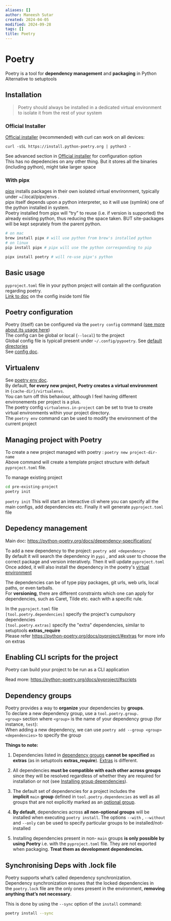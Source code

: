 ```yaml
---
aliases: []
author: Maneesh Sutar
created: 2024-04-05
modified: 2024-09-28
tags: []
title: Poetry
---
```


# Poetry

Poetry is a tool for **dependency management** and **packaging** in Python  
Alternative to setuptools

## Installation

 > 
 > Poetry should always be installed in a dedicated virtual environment to isolate it from the rest of your system

### Official Installer

[Official installer](https://python-poetry.org/docs/#installing-with-the-official-installer) (recommended) with curl can work on all devices:

`curl -sSL https://install.python-poetry.org | python3 -`

See advanced section in [Official installer](https://python-poetry.org/docs/#installing-with-the-official-installer) for configuration option  
This has no depedencies on any other thing. But it stores all the binaries (including python), might take larger space

### With pipx

[pipx](https://pipx.pypa.io/stable/) installs packages in their own isolated virtual envrironment, typically under ~/.local/pipx/envs .  
pipx itself depends upon a python interpreter, so it will use (symlink) one of the python installed in system.  
Poetry installed from pipx will “try” to reuse (i.e. if version is supported) the already existing python, thus reducing the space taken. BUT site-packages will be kept seprately from the parent python.

````bash
# on mac
brew install pipx # will use python from brew's installed python
# on linux
pip install pipx # pipx will use the python corresponding to pip

pipx install poetry # will re-use pipx's python
````

## Basic usage

`pyproject.toml` file in your python project will contain all the configuration regarding poetry.  
[Link to doc](https://python-poetry.org/docs/pyproject/) on the config inside toml file

## Poetry configuration

Poetry (itself) can be configured via the `poetry config` command ([see more about its usage here](https://python-poetry.org/docs/cli/#config "config command documentation"))  
The config can be global or local (`--local`) to the project  
Global config file is typicall present under `~/.config/pypoetry`. See [default directories](https://python-poetry.org/docs/configuration/#default-directories)  
See [config doc](https://python-poetry.org/docs/configuration/).

## Virtualenv

See [poetry env doc](https://python-poetry.org/docs/managing-environments/).  
By default, **for every new project, Poetry creates a virtual environment** in `{cache-dir}/virtualenvs`.  
You can turn off this behaviour, although I feel having different environements per project is a plus.  
The poetry config `virtualenvs.in-project` can be set to true to create virtual environments within your project directory.  
The `poetry env` command can be used to modify the environment of the current project

## Managing project with Poetry

To create a new project managed with poetry : `poetry new project-dir-name`  
Above command will create a template project structure with default `pyproject.toml` file.

To manage existing project

````bash
cd pre-existing-project
poetry init
````

`poetry init` This will start an interactive cli where you can specify all the main configs, add dependencies etc. Finally it will generate `pyproject.toml` file

## Depedency management

Main doc: <https://python-poetry.org/docs/dependency-specification/>

To add a new dependency to the project: `poetry add <dependency>`  
By default it will search the dependency in `pypi` , and ask user to choose the correct package and version interatively. Then it will update `pyproject.toml`  
Once added, it will also install the dependency in the poetry's [virtual environment](#virtualenv)

The dependencies can be of type pipy packages, git urls, web urls, local paths, or even tarballs.  
For **versioning**, there are different constraints which one can apply for dependencies, such as Caret, Tilde etc. each with a specific rule.

In the `pyproject.toml` file  
`[tool.poetry.dependencies]`  specify the project's cumpulsory dependencies  
`[tool.poetry.extras]` specify the "extra" dependencies, similar to setuptools **extras_require**  
Please refer <https://python-poetry.org/docs/pyproject/#extras> for more info on extras

## Enabling CLI scripts for the project

Poetry can build your project to be run as a CLI application

Read more: <https://python-poetry.org/docs/pyproject/#scripts>

## Dependency groups

Poetry provides a way to **organize** your dependencies by **groups**.  
To declare a new dependency group, use a `tool.poetry.group.<group>` section where `<group>` is the name of your dependency group (for instance, `test`):  
When adding a new dependency, we can use `poetry add --group <group> <dependencies>` to specify the group

**Things to note:**

1. Dependencies listed in [dependency groups](https://python-poetry.org/docs/managing-dependencies/#dependency-groups) **cannot be specified** as **extras** (as in setuptools **extras_require**). [Extras](https://python-poetry.org/docs/pyproject/#extras) is different.

1. All dependencies **must be compatible with each other across groups** since they will be resolved regardless of whether they are required for installation or not (see [Installing group dependencies](https://python-poetry.org/docs/managing-dependencies/#installing-group-dependencies)).

1. The default set of dependencies for a project includes the **implicit** `main` **group** defined in `tool.poetry.dependencies` as well as all groups that are not explicitly marked as an [optional group](https://python-poetry.org/docs/managing-dependencies/#optional-groups).

1. **By default**, dependencies across **all non-optional groups** will be installed when executing `poetry install`. The options `--with` , `--without` and `--only` can be used to specify particular groups to be installed/not-installed

1. Installing dependencies present in non- `main` groups **is only possible by using Poetry** i.e. with the `pyproject.toml` file. They are not exported when packaging. **Treat them as development dependencies.**

## Synchronising Deps with .lock file

Poetry supports what’s called dependency synchronization.  
Dependency synchronization ensures that the locked dependencies in the `poetry.lock` file are the only ones present in the environment, **removing anything that’s not necessary**.

This is done by using the `--sync` option of the `install` command:

````bash
poetry install --sync
````
